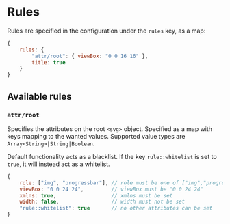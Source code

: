 # Rules

Rules are specified in the configuration under the `rules` key, as a map:

```javascript
{
    rules: {
        "attr/root": { viewBox: "0 0 16 16" },
        title: true
    }
}
```

## Available rules

### `attr/root`

Specifies the attributes on the root `<svg>` object. Specified as a map with keys mapping to the wanted values. Supported value types are `Array<String>|String|Boolean`.

Default functionality acts as a blacklist. If the key `rule::whitelist` is set to `true`, it will instead act as a whitelist.

```javascript
{
    role: ["img", "progressbar"], // role must be one of ["img","progressbar"]
    viewBox: "0 0 24 24",         // viewBox must be "0 0 24 24"
    xmlns: true,                  // xmlns must be set
    width: false,                 // width must not be set
    "rule::whitelist": true       // no other attributes can be set
}
```